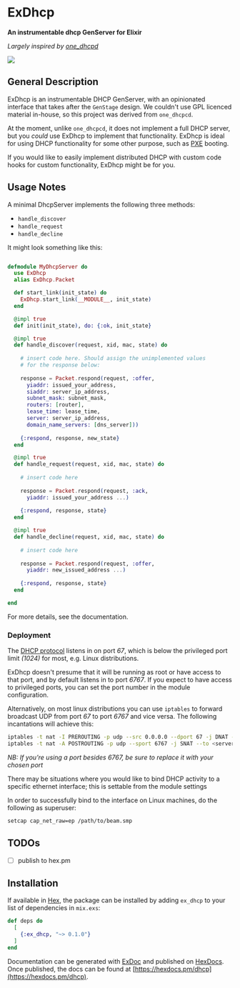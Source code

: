 # ExDhcp

**An instrumentable dhcp GenServer for Elixir**

_Largely inspired by [one_dhcpd][1]_

<img src="https://api.travis-ci.com/RstorLabs/ex_dhcp.svg?branch=master"/>

## General Description

ExDhcp is an instrumentable DHCP GenServer, with an opinionated interface that takes after the `GenStage` design.  We couldn't use GPL licenced material in-house, so this project was derived from `one_dhcpcd`. 

At the moment, unlike `one_dhcpcd`, it does not implement a full DHCP server, but you *could* use ExDhcp to implement that functionality. ExDhcp is ideal for using DHCP functionality for some other purpose, such as [PXE][2] booting.

If you would like to easily implement distributed DHCP with custom code hooks for custom functionality, ExDhcp might be for you.

## Usage Notes

A minimal DhcpServer implements the following three methods:
- `handle_discover`
- `handle_request`
- `handle_decline`

It might look something like this:

```elixir

defmodule MyDhcpServer do
  use ExDhcp
  alias ExDhcp.Packet

  def start_link(init_state) do
    ExDhcp.start_link(__MODULE__, init_state)
  end

  @impl true
  def init(init_state), do: {:ok, init_state}

  @impl true
  def handle_discover(request, xid, mac, state) do
    
    # insert code here. Should assign the unimplemented values 
    # for the response below:
    
    response = Packet.respond(request, :offer,
      yiaddr: issued_your_address,
      siaddr: server_ip_address,
      subnet_mask: subnet_mask,
      routers: [router],
      lease_time: lease_time,
      server: server_ip_address,
      domain_name_servers: [dns_server]))
      
    {:respond, response, new_state}
  end

  @impl true
  def handle_request(request, xid, mac, state) do
    
    # insert code here
    
    response = Packet.respond(request, :ack,
      yiaddr: issued_your_address ...)
      
    {:respond, response, state}
  end

  @impl true
  def handle_decline(request, xid, mac, state) do
    
    # insert code here
    
    response = Packet.respond(request, :offer,
      yiaddr: new_issued_address ...)
      
    {:respond, response, state}
  end

end

```
For more details, see the documentation.

### Deployment

The [DHCP protocol][3] listens in on port *67*, which is below the privileged port limit *(1024)* for most, e.g. Linux distributions.

ExDhcp doesn't presume that it will be running as root or have access to that port, and by default listens in to port *6767*.  If you expect to have access to privileged ports, you can set the port number in the module configuration.

Alternatively, on most linux distributions you can use `iptables` to forward broadcast UDP from port *67* to port *6767* and vice versa.  The following incantations will achieve this:

```bash
iptables -t nat -I PREROUTING -p udp --src 0.0.0.0 --dport 67 -j DNAT --to 0.0.0.0:6767
iptables -t nat -A POSTROUTING -p udp --sport 6767 -j SNAT --to <server ip address>:67
```
_NB: If you're using a port besides *6767*, be sure to replace it with your chosen port_

There may be situations where you would like to bind DHCP activity to a specific ethernet interface; this is settable from the module settings

In order to successfully bind to the interface on Linux machines, do the following as superuser:

```bash
setcap cap_net_raw=ep /path/to/beam.smp
```

## TODOs

- [ ] publish to hex.pm

## Installation

If available in [Hex](https://hex.pm/docs/publish), the package can be installed
by adding `ex_dhcp` to your list of dependencies in `mix.exs`:

```elixir
def deps do
  [
    {:ex_dhcp, "~> 0.1.0"}
  ]
end
```

Documentation can be generated with [ExDoc](https://github.com/elixir-lang/ex_doc) and published on [HexDocs](https://hexdocs.pm). Once published, the docs can be found at [https://hexdocs.pm/dhcp](https://hexdocs.pm/dhcp).

<!-- References -->
[1]: https://github.com/fhunleth/one_dhcpd
[2]: https://en.wikipedia.org/wiki/Preboot_Execution_Environment
[3]: https://en.wikipedia.org/wiki/Dynamic_Host_Configuration_Protocol
